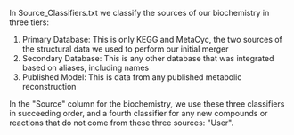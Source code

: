 In Source_Classifiers.txt we classify the sources of our biochemistry in three tiers:

1) Primary Database: This is only KEGG and MetaCyc, the two sources of the structural data we used to perform our initial merger
2) Secondary Database: This is any other database that was integrated based on aliases, including names
3) Published Model: This is data from any published metabolic reconstruction

In the "Source" column for the biochemistry, we use these three classifiers in succeeding order, and a fourth classifier for any
new compounds or reactions that do not come from these three sources: "User".